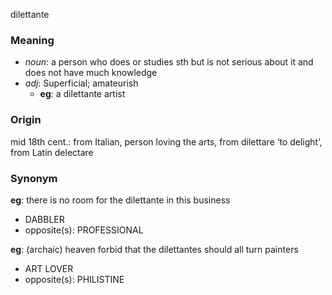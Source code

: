 dilettante
### Meaning
+ _noun_: a person who does or studies sth but is not serious about it and does not have much knowledge
+ _adj_: Superficial; amateurish
	+ __eg__: a dilettante artist

### Origin

mid 18th cent.: from Italian, person loving the arts, from dilettare ‘to delight’, from Latin delectare

### Synonym

__eg__: there is no room for the dilettante in this business

+ DABBLER
+ opposite(s): PROFESSIONAL

__eg__: (archaic) heaven forbid that the dilettantes should all turn painters

+ ART LOVER
+ opposite(s): PHILISTINE


